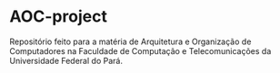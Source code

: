 # AOC-project
Repositório feito para a matéria de Arquitetura e Organização de Computadores na Faculdade de Computação e Telecomunicações da Universidade Federal do Pará.
